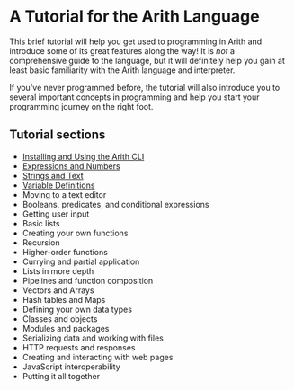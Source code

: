 # A Tutorial for the Arith Language

This brief tutorial will help you get used to programming in Arith and introduce some of its great features along the way! It is *not* a comprehensive guide to the language, but it will definitely help you gain at least basic familiarity with the Arith language and interpreter.

If you've never programmed before, the tutorial will also introduce you to several important concepts in programming and help you start your programming journey on the right foot.

## Tutorial sections

- [Installing and Using the Arith CLI](/tutorial/basics.md)
- [Expressions and Numbers](/tutorial/expressions.md)
- [Strings and Text](/tutorial/strings.md)
- [Variable Definitions](/tutorial/definitions.md)
- Moving to a text editor
- Booleans, predicates, and conditional expressions
- Getting user input
- Basic lists
- Creating your own functions
- Recursion
- Higher-order functions
- Currying and partial application
- Lists in more depth
- Pipelines and function composition
- Vectors and Arrays
- Hash tables and Maps
- Defining your own data types
- Classes and objects
- Modules and packages
- Serializing data and working with files
- HTTP requests and responses
- Creating and interacting with web pages
- JavaScript interoperability
- Putting it all together
